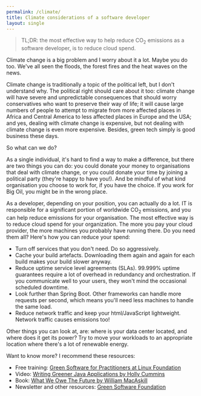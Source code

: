 ```yaml
---
permalink: /climate/
title: Climate considerations of a software developer
layout: single
---
```


> TL;DR: the most effective way to help reduce CO<sub>2</sub> emissions as a software developer, is to reduce cloud spend.

Climate change is a big problem and I worry about it a lot. Maybe you do too. We've all seen the floods, the forest fires and the heat waves on the news.

Climate change is traditionally a topic of the political left, but I don't understand why. The political right should care about it too: climate change will have severe and unpredictable consequences that should worry conservatives who want to preserve their way of life; it will cause large numbers of people to attempt to migrate from more affected places in Africa and Central America to less affected places in Europe and the USA; and yes, dealing with climate change is expensive, but not dealing with climate change is even more expensive. Besides, green tech simply is good business these days.

So what can we do?

As a single individual, it's hard to find a way to make a difference, but there are two things you can do: you could donate your money to organisations that deal with climate change, or you could donate your time by joining a political party (they're happy to have you!). And be mindful of what kind organisation you choose to work for, if you have the choice. If you work for Big Oil, you might be in the wrong place.

As a developer, depending on your position, you can actually do a lot. IT is responsible for a significant portion of worldwide CO<sub>2</sub> emissions, and you can help reduce emissions for your organisation. The most effective way is to reduce cloud spend for your organization. The more you pay your cloud provider, the more machines you  probably have running there. Do you need them all? Here's how you can reduce your spend:

- Turn off services that you don't need. Do so aggressively.
- Cache your build artefacts. Downloading them again and again for each build makes your build slower anyway.
- Reduce uptime service level agreements (SLAs). 99.999% uptime guarantees require a lot of overhead in redundancy and orchestration. If you communicate well to your users, they won't mind the occasional scheduled downtime.
- Look further than Spring Boot. Other frameworks can handle more requests per second, which means you'll need less machines to handle the same load.
- Reduce network traffic and keep your html/JavaScript lightweight. Network traffic causes emissions too!

Other things you can look at, are: where is your data center located, and where does it get its power? Try to move your workloads to an appropriate location where there's a lot of renewable energy.

Want to know more? I recommend these resources:

- Free training: [Green Software for Practitioners at Linux Foundation](https://training.linuxfoundation.org/training/green-software-for-practitioners-lfc131/)
- Video: [Writing Greener Java Applications by Holly Cummins](https://www.youtube.com/watch?v=kwnnbvwXVXY)
- Book: [What We Owe The Future by William MacAskill](https://80000hours.org/what-we-owe-the-future/)
- Newsletter and other resources: [Green Software Foundation](https://greensoftware.foundation/)
